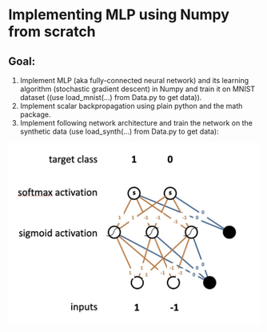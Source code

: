 # Implementing MLP using Numpy from scratch

## Goal: 
1. Implement MLP (aka fully-connected neural network) and its learning algorithm (stochastic gradient descent) in Numpy and train it on MNIST dataset ((use load_mnist(...) from Data.py to get data)).
2. Implement scalar backpropagation using plain python and the math package.
3. Implement following network architecture and train the network on the synthetic data (use load_synth(...) from Data.py to get data):

![alt text](https://github.com/saurabhjain176/Deep-Learning-VU/blob/main/Backpropagation/network.png)
